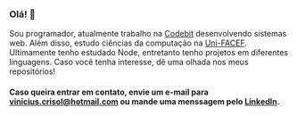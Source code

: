 ### Olá! 👋

Sou programador, atualmente trabalho na [Codebit](https://codebit.com.br/) desenvolvendo sistemas web. Além disso, estudo ciências da computação na [Uni-FACEF](https://www.unifacef.com.br/). Ultimamente tenho estudado Node, entretanto tenho projetos em diferentes linguagens. Caso você tenha interesse, dê uma olhada nos meus repositórios!

#### Caso queira entrar em contato, envie um e-mail para vinicius.crisol@hotmail.com ou mande uma menssagem pelo [LinkedIn](https://linkedin.com/in/viníciuscrisol/).
